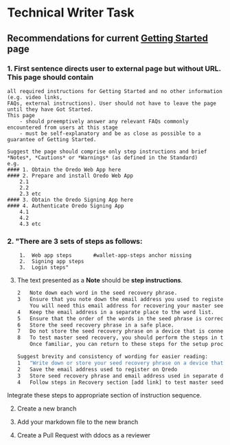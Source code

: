 # Technical Writer Task

## Recommendations for current [Getting Started](https://support.qredo.com/docs/Getting%20Started) page
 

### 1.  First sentence directs user to external page but without URL. This page should contain 
    all required instructions for Getting Started and no other information (e.g. video links, 
    FAQs, external instructions). User should not have to leave the page until they have Got Started. 
    This page  
        - should preemptively answer any relevant FAQs commonly encountered from users at this stage
        - must be self-explanatory and be as close as possible to a guarantee of Getting Started.

    Suggest the page should comprise only step instructions and brief *Notes*, *Cautions* or *Warnings* (as defined in the Standard)
    e.g.
    #### 1. Obtain the Oredo Web App here
    #### 2. Prepare and install Oredo Web App
        2.1
        2.2
        2.3 etc
    #### 3. Obtain the Oredo Signing App here
    #### 4. Authenticate Oredo Signing App 
        4.1
        4.2
        4.3 etc

### 2.  "There are 3 sets of steps as follows:
	    1.	Web app steps       #wallet-app-steps anchor missing
        2.	Signing app steps
	    3.	Login steps"
        

3. The text presented as a **Note** should be **step instructions**.
    ```1   "Write down your seed recovery phrase clearly.
    2   Note down each word in the seed recovery phrase.
    3   Ensure that you note down the email address you used to register on Qredo. 
        You will need this email address for recovering your master seed.
    4   Keep the email address in a separate place to the word list.
    5   Ensure that the order of the words in the seed phrase is correct by numbering each word in the phrase.
    6   Store the seed recovery phrase in a safe place.
    7   Do not store the seed recovery phrase on a device that is connected to the internet.
    8   To test master seed recovery, you should perform the steps in the Recovery section. 
        Once familiar, you can return to these steps for the setup process."```

    Suggest brevity and consistency of wording for easier reading:
    1   "Write down or store your seed recovery phrase on a device that does not connect to the internet
    2   Save the email address used to register on Qredo
    3   Store seed recovery phrase and email address used in separate devices
    4   Follow steps in Recovery section [add link] to test master seed recovery
    

Integrate these steps to appropriate section of instruction sequence.




2. Create a new branch

2. Add your markdown file to the new branch

3. Create a Pull Request with ddocs as a reviewer


